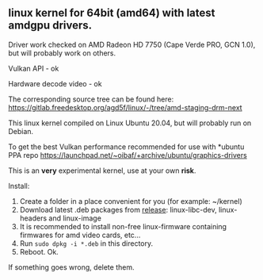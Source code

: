 ## linux kernel for 64bit (amd64) with latest amdgpu drivers.

Driver work checked on AMD Radeon HD 7750 (Cape Verde PRO, GCN 1.0), but will probably work on others.

Vulkan API - ok

Hardware decode video - ok

The corresponding source tree can be found here: https://gitlab.freedesktop.org/agd5f/linux/-/tree/amd-staging-drm-next

This linux kernel compiled on Linux Ubuntu 20.04, but will probably run on Debian.

To get the best Vulkan performance recommended for use with *ubuntu PPA repo https://launchpad.net/~oibaf/+archive/ubuntu/graphics-drivers

This is an **very** experimental kernel, use at your own **risk**.

Install:
1. Create a folder in a place convenient for you (for example: ~/kernel)
2. Download latest .deb packages from [release](https://github.com/Mr-Precise/linux-kernel-with-amdgpu-bin/releases): linux-libc-dev, linux-headers and linux-image
3. It is recommended to install non-free linux-firmware containing firmwares for amd video cards, etc...
4. Run `sudo dpkg -i *.deb` in this directory.
5. Reboot. Ok.  

If something goes wrong, delete them.
